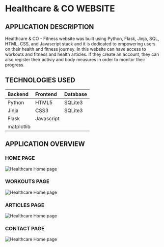# Healthcare & CO WEBSITE

## APPLICATION DESCRIPTION
Healthcare & CO - Fitness website was built using Python, Flask, Jinja, SQL, HTML, CSS, and Javascript stack and it is dedicated to empowering users on their health and fitness journey.
In this website can have access to workouts and fitness and health articles. If they create an account, they can also register their activiy and body measures in order to monitor their progress.

## TECHNOLOGIES USED
| Backend                  | Frontend     | Database   |
| :---                     |  :---        |  :---      |
| Python                   | HTML5        | SQLite3    |
| Jinja                    | CSS3         | SQLite3    |
| Flask                    | Javascript   |            |
| matplotlib               |              |            |


## APPLICATION OVERVIEW
### HOME PAGE
<img alt="Healthcare Home page" style="max-width: 100%;" src="https://github.com/Joanarfc/healthcare-website/assets/36134456/4f51e027-211a-4c93-b8c4-d8a28cb3a18f">

### WORKOUTS PAGE
<img alt="Healthcare Home page" style="max-width: 100%;" src="https://github.com/Joanarfc/healthcare-website/assets/36134456/7bf341ce-3d35-4aa8-bf10-9df18d414ada">

### ARTICLES PAGE
<img alt="Healthcare Home page" style="max-width: 100%;" src="https://github.com/Joanarfc/healthcare-website/assets/36134456/b73d18d2-8848-49e7-b3c0-aefa478bacba">

### CONTACT PAGE
<img alt="Healthcare Home page" style="max-width: 100%;" src="https://github.com/Joanarfc/healthcare-website/assets/36134456/2f551efc-58f3-43d9-9d09-9edfb785e89f">
